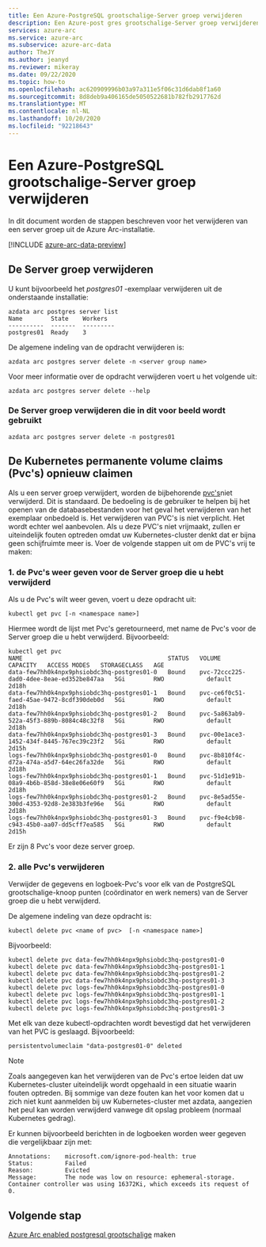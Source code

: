 ```yaml
---
title: Een Azure-PostgreSQL grootschalige-Server groep verwijderen
description: Een Azure-post gres grootschalige-Server groep verwijderen
services: azure-arc
ms.service: azure-arc
ms.subservice: azure-arc-data
author: TheJY
ms.author: jeanyd
ms.reviewer: mikeray
ms.date: 09/22/2020
ms.topic: how-to
ms.openlocfilehash: ac620909996b03a97a311e5f06c31d6dab8f1a60
ms.sourcegitcommit: 8d8deb9a406165de5050522681b782fb2917762d
ms.translationtype: MT
ms.contentlocale: nl-NL
ms.lasthandoff: 10/20/2020
ms.locfileid: "92218643"
---
```

# <a name="delete-an-azure-arc-enabled-postgresql-hyperscale-server-group"></a>Een Azure-PostgreSQL grootschalige-Server groep verwijderen

In dit document worden de stappen beschreven voor het verwijderen van een server groep uit de Azure Arc-installatie.

[!INCLUDE [azure-arc-data-preview](../../../includes/azure-arc-data-preview.md)]

## <a name="delete-the-server-group"></a>De Server groep verwijderen

U kunt bijvoorbeeld het _postgres01_ -exemplaar verwijderen uit de onderstaande installatie:

```console
azdata arc postgres server list
Name        State    Workers
----------  -------  ---------
postgres01  Ready    3
```

De algemene indeling van de opdracht verwijderen is:
```console
azdata arc postgres server delete -n <server group name>
```
Voor meer informatie over de opdracht verwijderen voert u het volgende uit:
```console
azdata arc postgres server delete --help
```

### <a name="delete-the-server-group-used-in-this-example"></a>De Server groep verwijderen die in dit voor beeld wordt gebruikt

```console
azdata arc postgres server delete -n postgres01
```

## <a name="reclaim-the-kubernetes-persistent-volume-claims-pvcs"></a>De Kubernetes permanente volume claims (Pvc's) opnieuw claimen

Als u een server groep verwijdert, worden de bijbehorende [pvc's](https://kubernetes.io/docs/concepts/storage/persistent-volumes/)niet verwijderd. Dit is standaard. De bedoeling is de gebruiker te helpen bij het openen van de databasebestanden voor het geval het verwijderen van het exemplaar onbedoeld is. Het verwijderen van PVC's is niet verplicht. Het wordt echter wel aanbevolen. Als u deze PVC's niet vrijmaakt, zullen er uiteindelijk fouten optreden omdat uw Kubernetes-cluster denkt dat er bijna geen schijfruimte meer is. Voer de volgende stappen uit om de PVC's vrij te maken:

### <a name="1-list-the-pvcs-for-the-server-group-you-deleted"></a>1. de Pvc's weer geven voor de Server groep die u hebt verwijderd

Als u de Pvc's wilt weer geven, voert u deze opdracht uit:

```console
kubectl get pvc [-n <namespace name>]
```

Hiermee wordt de lijst met Pvc's geretourneerd, met name de Pvc's voor de Server groep die u hebt verwijderd. Bijvoorbeeld:

```output
kubectl get pvc
NAME                                         STATUS   VOLUME                                     CAPACITY   ACCESS MODES   STORAGECLASS   AGE
data-few7hh0k4npx9phsiobdc3hq-postgres01-0   Bound    pvc-72ccc225-dad0-4dee-8eae-ed352be847aa   5Gi        RWO            default        2d18h
data-few7hh0k4npx9phsiobdc3hq-postgres01-1   Bound    pvc-ce6f0c51-faed-45ae-9472-8cdf390deb0d   5Gi        RWO            default        2d18h
data-few7hh0k4npx9phsiobdc3hq-postgres01-2   Bound    pvc-5a863ab9-522a-45f3-889b-8084c48c32f8   5Gi        RWO            default        2d18h
data-few7hh0k4npx9phsiobdc3hq-postgres01-3   Bound    pvc-00e1ace3-1452-434f-8445-767ec39c23f2   5Gi        RWO            default        2d15h
logs-few7hh0k4npx9phsiobdc3hq-postgres01-0   Bound    pvc-8b810f4c-d72a-474a-a5d7-64ec26fa32de   5Gi        RWO            default        2d18h
logs-few7hh0k4npx9phsiobdc3hq-postgres01-1   Bound    pvc-51d1e91b-08a9-4b6b-858d-38e8e06e60f9   5Gi        RWO            default        2d18h
logs-few7hh0k4npx9phsiobdc3hq-postgres01-2   Bound    pvc-8e5ad55e-300d-4353-92d8-2e383b3fe96e   5Gi        RWO            default        2d18h
logs-few7hh0k4npx9phsiobdc3hq-postgres01-3   Bound    pvc-f9e4cb98-c943-45b0-aa07-dd5cff7ea585   5Gi        RWO            default        2d15h
```
Er zijn 8 Pvc's voor deze server groep.

### <a name="2-delete-each-of-the-pvcs"></a>2. alle Pvc's verwijderen

Verwijder de gegevens en logboek-Pvc's voor elk van de PostgreSQL grootschalige-knoop punten (coördinator en werk nemers) van de Server groep die u hebt verwijderd.

De algemene indeling van deze opdracht is: 

```console
kubectl delete pvc <name of pvc>  [-n <namespace name>]
```

Bijvoorbeeld:

```console
kubectl delete pvc data-few7hh0k4npx9phsiobdc3hq-postgres01-0
kubectl delete pvc data-few7hh0k4npx9phsiobdc3hq-postgres01-1
kubectl delete pvc data-few7hh0k4npx9phsiobdc3hq-postgres01-2
kubectl delete pvc data-few7hh0k4npx9phsiobdc3hq-postgres01-3
kubectl delete pvc logs-few7hh0k4npx9phsiobdc3hq-postgres01-0
kubectl delete pvc logs-few7hh0k4npx9phsiobdc3hq-postgres01-1
kubectl delete pvc logs-few7hh0k4npx9phsiobdc3hq-postgres01-2
kubectl delete pvc logs-few7hh0k4npx9phsiobdc3hq-postgres01-3
```

Met elk van deze kubectl-opdrachten wordt bevestigd dat het verwijderen van het PVC is geslaagd. Bijvoorbeeld:

```output
persistentvolumeclaim "data-postgres01-0" deleted
```
  

>[!NOTE]
> Zoals aangegeven kan het verwijderen van de Pvc's ertoe leiden dat uw Kubernetes-cluster uiteindelijk wordt opgehaald in een situatie waarin fouten optreden. Bij sommige van deze fouten kan het voor komen dat u zich niet kunt aanmelden bij uw Kubernetes-cluster met azdata, aangezien het peul kan worden verwijderd vanwege dit opslag probleem (normaal Kubernetes gedrag).
>
> Er kunnen bijvoorbeeld berichten in de logboeken worden weer gegeven die vergelijkbaar zijn met:  
> ```output
> Annotations:    microsoft.com/ignore-pod-health: true  
> Status:         Failed  
> Reason:         Evicted  
> Message:        The node was low on resource: ephemeral-storage. Container controller was using 16372Ki, which exceeds its request of 0.
> ```
    
## <a name="next-step"></a>Volgende stap
[Azure Arc enabled postgresql grootschalige](create-postgresql-hyperscale-server-group.md) maken
